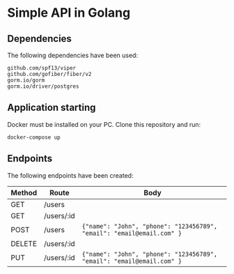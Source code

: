 # Simple API in Golang  

## Dependencies
The following dependencies have been used:
```
github.com/spf13/viper
github.com/gofiber/fiber/v2
gorm.io/gorm
gorm.io/driver/postgres
```

## Application starting
Docker must be installed on your PC. Clone this repository and run:
```
docker-compose up
```

## Endpoints
The following endpoints have been created:

| Method | Route         | Body                                           |
| ------ | ------------- | ---------------------------------------------- |
| GET    | /users     |                                                |
| GET    | /users/:id |                                                |
| POST   | /users     | `{"name": "John", "phone": "123456789", "email": "email@email.com" }`|
| DELETE | /users/:id |                                                |
| PUT    | /users/:id | `{"name": "John", "phone": "123456789", "email": "email@email.com" }`|